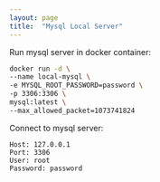 ```yaml
---
layout: page
title:  "Mysql Local Server"
---
```


Run mysql server in docker container:

```bash
docker run -d \
--name local-mysql \
-e MYSQL_ROOT_PASSWORD=password \
-p 3306:3306 \
mysql:latest \
--max_allowed_packet=1073741824
```
Connect to mysql server:

```text
Host: 127.0.0.1
Port: 3306
User: root
Password: password
```